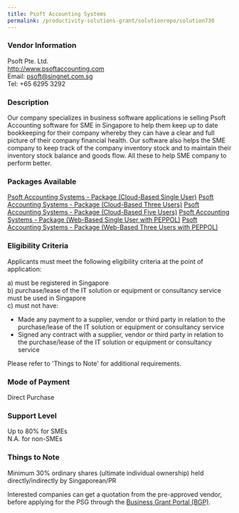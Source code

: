 ```yaml
---
title: Psoft Accounting Systems
permalink: /productivity-solutions-grant/solutionrepo/solution730
---
```


### Vendor Information
Psoft Pte. Ltd.<br>http://www.psoftaccounting.com<br>Email: psoft@singnet.com.sg<br>Tel: +65 6295 3292

### Description

Our company specializes in business software applications ie selling Psoft Accounting software for SME in Singapore to help them keep up to date bookkeeping for their company whereby they can have a clear and full picture of their company financial health. Our software also helps the SME company to keep track of the company inventory stock and to maintain their inventory stock balance and goods flow. All these to help SME company to perform better.

### Packages Available

<a href='https://www.gobusiness.gov.sg/images/psg/Psoft_20200218_Annex_3_20200625145836_Part_1.pdf' target='_blank'>Psoft Accounting Systems - Package (Cloud-Based Single User)</a>
<a href='https://www.gobusiness.gov.sg/images/psg/Psoft_20200218_Annex_3_20200625145836_Part_2.pdf' target='_blank'>Psoft Accounting Systems - Package (Cloud-Based Three Users)</a>
<a href='https://www.gobusiness.gov.sg/images/psg/Psoft_20200218_Annex_3_20200625145836_Part_3.pdf' target='_blank'>Psoft Accounting Systems - Package (Cloud-Based Five Users)</a>
<a href='https://www.gobusiness.gov.sg/images/psg/Psoft_20200218_Annex_3_20200625145836_Part_4.pdf' target='_blank'>Psoft Accounting Systems - Package (Web-Based Single User with PEPPOL)</a>
<a href='https://www.gobusiness.gov.sg/images/psg/Psoft_20200218_Annex_3_20200625145836_Part_5.pdf' target='_blank'>Psoft Accounting Systems - Package (Web-Based Three Users with PEPPOL)</a>

### Eligibility Criteria

Applicants must meet the following eligibility criteria at the point of application:

a) must be registered in Singapore <br>
b) purchase/lease of the IT solution or equipment or consultancy service must be used in Singapore <br>
c) must not have:
- Made any payment to a supplier, vendor or third party in relation to the purchase/lease of the IT solution or equipment or consultancy service
- Signed any contract with a supplier, vendor or third party in relation to the purchase/lease of the IT solution or equipment or consultancy service

Please refer to 'Things to Note' for additional requirements.

### Mode of Payment
Direct Purchase

### Support Level
Up to 80% for SMEs <br>
N.A. for non-SMEs

### Things to Note
Minimum 30% ordinary shares (ultimate individual ownership) held directly/indirectly by Singaporean/PR

Interested companies can get a quotation from the pre-approved vendor, before applying for the PSG through the <a target='_blank' href='https://www.businessgrants.gov.sg/'>Business Grant Portal (BGP)</a>.
